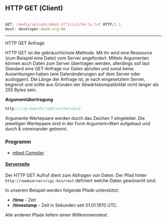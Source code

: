 ## HTTP GET (Client)

```js
                               
GET: /media/uploads/mbed_official/hello.txt HTTP/1.1
Host: developer.mbed.org:80
```

- - - 

HTTP GET Anfrage

HTTP GET ist die gebräuchlichste Methode. Mit ihr wird eine Ressource (zum Beispiel eine Datei) vom Server angefordert. Mittels Argumenten können auch Daten zum Server übertragen werden, allerdings soll laut Standard eine GET-Anfrage nur Daten abrufen und sonst keine Auswirkungen haben (wie Datenänderungen auf dem Server oder ausloggen). Die Länge der Anfrage ist, je nach eingesetztem Server, begrenzt und sollte aus Gründen der Abwärtskompatibilität nicht länger als 255 Bytes sein.

**Argumentübertragung**

```js
http://<ip-board>/led2/write?val=1
```

Argumente-Wertepaare werden durch das Zeichen ? eingeleitet. Die jeweiligen Wertepaare sind in der Form Argument=Wert aufgebaut und durch &amp; voneinander getrennt.

### Programm

* [mbed Compiler](https://developer.mbed.org/compiler/#import:/teams/smdiotkit2ch/code/HTTP_GET/)

#### [Serverseite](cgi-bin/rest.txt) 

Der HTTP GET Aufruf dient zum Abfragen von Daten. Der Pfad hinter `http://<webserver>/cgi-bin/rest` definiert welche Daten gewünscht sind.

In unserem Beispiel werden folgende Pfade unterstützt:

*   **/time** - Zeit
*   **/timestamp** - Zeit in Sekunden seit 01.01.1970 UTC.

Alle anderen Pfade liefern einen Willkommenstext.